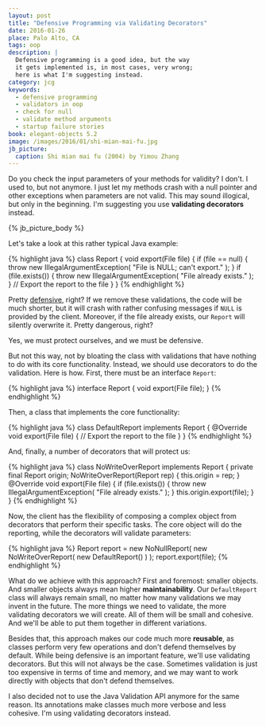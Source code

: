 ```yaml
---
layout: post
title: "Defensive Programming via Validating Decorators"
date: 2016-01-26
place: Palo Alto, CA
tags: oop
description: |
  Defensive programming is a good idea, but the way
  it gets implemented is, in most cases, very wrong;
  here is what I'm suggesting instead.
category: jcg
keywords:
  - defensive programming
  - validators in oop
  - check for null
  - validate method arguments
  - startup failure stories
book: elegant-objects 5.2
image: /images/2016/01/shi-mian-mai-fu.jpg
jb_picture:
  caption: Shi mian mai fu (2004) by Yimou Zhang
---
```


Do you check the input parameters of your methods for validity?
I don't. I used to, but not anymore.
I just let my methods crash with a null pointer and other exceptions
when parameters are not valid.
This may sound illogical, but only in the beginning.
I'm suggesting you use **validating decorators** instead.

<!--more-->

{% jb_picture_body %}

Let's take a look at this rather typical Java example:

{% highlight java %}
class Report {
  void export(File file) {
    if (file == null) {
      throw new IllegalArgumentException(
        "File is NULL; can't export."
      );
    }
    if (file.exists()) {
      throw new IllegalArgumentException(
        "File already exists."
      );
    }
    // Export the report to the file
  }
}
{% endhighlight %}

Pretty [defensive](https://en.wikipedia.org/wiki/Defensive_programming), right?
If we remove these validations, the code
will be much shorter, but it will crash with rather confusing messages
if `NULL` is provided by the client. Moreover, if the file already exists,
our `Report` will silently overwrite it. Pretty dangerous, right?

Yes, we must protect ourselves, and we must be defensive.

But not this way, not by bloating the class with validations that
have nothing to do with its core functionality. Instead, we should
use decorators to do the validation. Here is how. First,
there must be an interface `Report`:

{% highlight java %}
interface Report {
  void export(File file);
}
{% endhighlight %}

Then, a class that implements the core functionality:

{% highlight java %}
class DefaultReport implements Report {
  @Override
  void export(File file) {
    // Export the report to the file
  }
}
{% endhighlight %}

And, finally, a number of decorators that will protect us:

{% highlight java %}
class NoWriteOverReport implements Report {
  private final Report origin;
  NoWriteOverReport(Report rep) {
    this.origin = rep;
  }
  @Override
  void export(File file) {
    if (file.exists()) {
      throw new IllegalArgumentException(
        "File already exists."
      );
    }
    this.origin.export(file);
  }
}
{% endhighlight %}

Now, the client has the flexibility of composing a complex object
from decorators that perform their specific tasks. The core object
will do the reporting, while the decorators will validate parameters:

{% highlight java %}
Report report = new NoNullReport(
  new NoWriteOverReport(
    new DefaultReport()
  )
);
report.export(file);
{% endhighlight %}

What do we achieve with this approach?
First and foremost: smaller objects.
And smaller objects always mean higher **maintainability**.
Our `DefaultReport` class will always remain small, no matter
how many validations we may invent in the future. The
more things we need to validate, the more validating decorators
we will create. All of them will be small and cohesive. And we'll
be able to put them together in different variations.

Besides that, this approach makes our code much more
**reusable**, as classes perform very few operations
and don't defend themselves by default. While being defensive
is an important feature, we'll use validating decorators. But
this will not always be the case. Sometimes validation is just
too expensive in terms of time and memory, and we may want to work
directly with objects that don't defend themselves.

I also decided not to use the Java Validation API anymore for the
same reason. Its annotations make classes much more verbose
and less cohesive. I'm using validating decorators instead.

